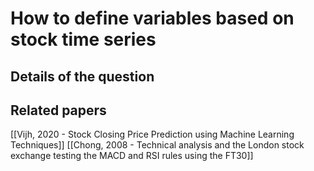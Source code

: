# How to define variables based on stock time series

## Details of the question

## Related papers
[[Vijh, 2020 - Stock Closing Price Prediction using Machine Learning Techniques]]
[[Chong, 2008 - Technical analysis and the London stock exchange testing the MACD and RSI rules using the FT30]]